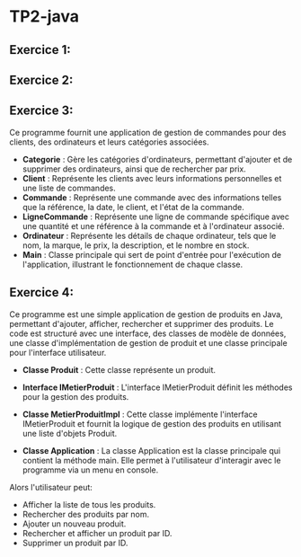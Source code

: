 # TP2-java
## Exercice 1:
## Exercice 2:

## Exercice 3:
Ce programme fournit une application de gestion de commandes pour des clients, des ordinateurs et leurs catégories associées.

- **Categorie** : Gère les catégories d'ordinateurs, permettant d'ajouter et de supprimer des ordinateurs, ainsi que de rechercher par prix.
- **Client** : Représente les clients avec leurs informations personnelles et une liste de commandes.
- **Commande** : Représente une commande avec des informations telles que la référence, la date, le client, et l'état de la commande.
- **LigneCommande** : Représente une ligne de commande spécifique avec une quantité et une référence à la commande et à l'ordinateur associé.
- **Ordinateur** : Représente les détails de chaque ordinateur, tels que le nom, la marque, le prix, la description, et le nombre en stock.
- **Main** : Classe principale qui sert de point d'entrée pour l'exécution de l'application, illustrant le fonctionnement de chaque classe.

## Exercice 4:
Ce programme est une simple application de gestion de produits en Java, permettant d'ajouter, afficher, rechercher et supprimer des produits. Le code est structuré avec une interface, des classes de modèle de données, une classe d'implémentation de gestion de produit et une classe principale pour l'interface utilisateur.

- **Classe Produit** : Cette classe représente un produit.

- **Interface IMetierProduit** : L'interface IMetierProduit définit les méthodes pour la gestion des produits.

- **Classe MetierProduitImpl** : Cette classe implémente l'interface IMetierProduit et fournit la logique de gestion des produits en utilisant une liste d'objets Produit.

- **Classe Application** : La classe Application est la classe principale qui contient la méthode main. Elle permet à l'utilisateur d'interagir avec le programme via un menu en console.

Alors l'utilisateur peut:

- Afficher la liste de tous les produits.
- Rechercher des produits par nom.
- Ajouter un nouveau produit.
- Rechercher et afficher un produit par ID.
- Supprimer un produit par ID.
